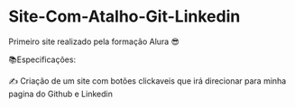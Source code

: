 # Site-Com-Atalho-Git-Linkedin
Primeiro site realizado pela formação Alura 😎

📚Especificações:

✍ Criação de um site com botões clickaveis que irá direcionar para minha pagina do Github e Linkedin
